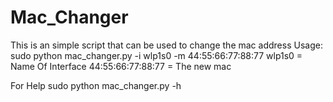 # Mac_Changer
This is an simple script that can be used to change the mac address 
Usage: sudo python mac_changer.py -i wlp1s0 -m 44:55:66:77:88:77
wlp1s0 = Name Of Interface
44:55:66:77:88:77 = The new mac


For Help
sudo python mac_changer.py -h
